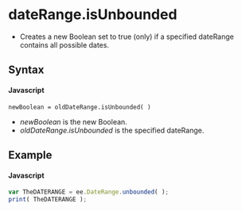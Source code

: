 # dateRange.isUnbounded
- Creates a new Boolean set to true (only) if a specified dateRange contains all possible dates.

## Syntax

#### Javascript
```
newBoolean = oldDateRange.isUnbounded( )
```

- *newBoolean* is the new Boolean.
- *oldDateRange.isUnbounded* is the specified dateRange.

## Example

#### Javascript
```javascript
var TheDATERANGE = ee.DateRange.unbounded( );
print( TheDATERANGE );
```
